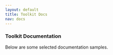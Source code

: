```yaml
---
layout: default
title: Toolkit Docs
nav: docs
---
```


### Toolkit Documentation 

Below are some selected documentation samples.

